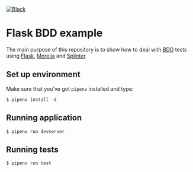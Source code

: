 [![Black](https://img.shields.io/badge/code%20style-black-000000.svg)](https://github.com/python/black)

# Flask BDD example

The main purpose of this repository is to show how to deal with [BDD](https://en.wikipedia.org/wiki/Behavior-driven_development) tests using [Flask](https://palletsprojects.com/p/flask/), [Morelia](https://morelia.readthedocs.io/en/latest/index.html) and [Splinter](https://splinter.readthedocs.io/en/latest/).

## Set up environment

Make sure that you've got `pipenv` installed and type:

```
$ pipenv install -d
```

## Running application
```
$ pipenv run devserver
```

## Running tests

```
$ pipenv run test
```
